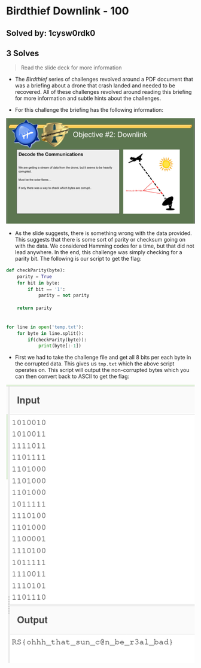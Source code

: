 # Birdthief Downlink - 100

## Solved by: 1cysw0rdk0
## 3 Solves

> Read the slide deck for more information

- The _Birdthief_ series of challenges revolved around a PDF document that was a briefing about a drone that crash landed and needed to be recovered. All of these challenges revolved around reading this briefing for more information and subtle hints about the challenges.

- For this challenge the briefing has the following information:

![](Pasted%20image%2020210417224754.png)

- As the slide suggests, there is something wrong with the data provided. This suggests that there is some sort of parity or checksum going on with the data. We considered Hamming codes for a time, but that did not lead anywhere. In the end, this challenge was simply checking for a parity bit. The following is our script to get the flag:

```python
def checkParity(byte):
    parity = True
    for bit in byte:
        if bit == '1':
            parity = not parity

    return parity


for line in open('temp.txt'):
    for byte in line.split():
        if(checkParity(byte)):
            print(byte[:-1])
```

- First we had to take the challenge file and get all 8 bits per each byte in the corrupted data. This gives us `tmp.txt` which the above script operates on. This script will output the non-corrupted bytes which you can then convert back to ASCII to get the flag:

![](Pasted%20image%2020210417230230.png)

